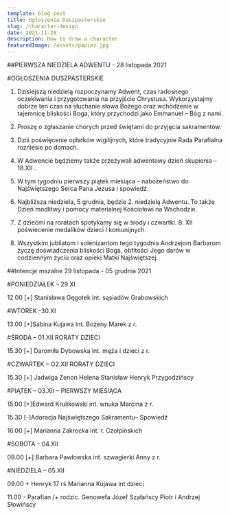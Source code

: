 ```yaml
---
template: blog-post
title: Ogłoszenia Duszpasterskie
slug: /character-design
date: 2021-11-28
description: How to draw a character
featuredImage: /assets/papiez.jpg
---
```

 

##PIERWSZA NIEDZIELA ADWENTU - 28 listopada 2021                                              

#OGŁOSZENIA DUSZPASTERSKIE

1. Dzisiejszą niedzielą rozpoczynamy Adwent, czas radosnego oczekiwania i przygotowania na przyjście Chrystusa. Wykorzystajmy dobrze ten czas na słuchanie słowa Bożego oraz wchodzenie w tajemnicę bliskości Boga, który przychodzi jako Emmanuel – Bóg z nami. 

2. Proszę o zgłaszanie chorych przed świętami  do przyjęcia sakramentów. 


3. Dziś poświęcenie opłatków wigilijnych, które tradycyjnie Rada Parafialna rozniesie po domach.

4. W Adwencie będziemy także przeżywali adwentowy dzień skupienia – 18.XII .


5. W tym tygodniu pierwszy  piątek miesiąca - nabożeństwo do Najświętszego Serca Pana Jezusa i spowiedź.

6. Najbliższa niedziela, 5 grudnia, będzie 2. niedzielą Adwentu. To także Dzień modlitwy i pomocy materialnej Kościołowi na Wschodzie. 


7. Z dziećmi na roratach spotykamy się w środy i czwartki.  8. XII poświecenie medalików dzieci I komunijnych.

8. Wszystkim jubilatom i solenizantom tego tygodnia Andrzejom Barbarom życzę doświadczenia bliskości Boga, obfitości Jego darów w codziennym życiu oraz opieki Matki Najświętszej. 

##Intencje mszalne 29 listopada - 05 grudnia 2021

#PONIEDZIAŁEK – 29.XI

12.00 [+] Stanisława Gęgotek int. sąsiadów Grabowskich


#WTOREK -30.XI

13.00 [+]Sabina Kujawa int. Bożeny Marek z r.


#ŚRODA – 01.XII RORATY DZIECI

15.30 [+] Daromiła Dybowska int. męża i dzieci z r.


#CZWARTEK – O2.XII RORATY DZIECI

15.30 [+] Jadwiga Zenon Helena Stanisław Henryk Przygodzińscy

#PIĄTEK – 03.XII – PIERWSZY MIESIĄCA

15.00 [+]Edward Krulikowski int. wnuka Marcina z r.

15.30 [-]Adoracja Najświętszego Sakramentu– Spowiedź 

16.00 [+] Marianna Zakrocka int. r. Czołpińskich


#SOBOTA – 04.XII

09.00 [+] Barbara Pawłowska int. szwagierki Anny z r.


#NIEDZIELA – 05.XII

09.00 + Henryk 17 rś Marianna Kujawa int dzieci 

11.00 - Parafian /+ rodzic. Genowefa Józef Szałańscy Piotr i Andrzej Słowińscy